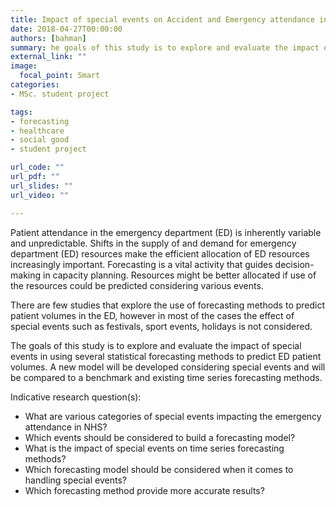 ```yaml
---
title: Impact of special events on Accident and Emergency attendance in NHS Wales
date: 2018-04-27T00:00:00
authors: [bahman]
summary: he goals of this study is to explore and evaluate the impact of special events such as holidays, weather, festivals and sport events in using several statistical forecasting methods to predict A&E patient volumes. A new model will be developed considering special events and will be compared to a benchmark and existing time series forecasting methods.
external_link: ""
image:
  focal_point: Smart
categories:
- MSc. student project

tags:
- forecasting
- healthcare
- social good
- student project

url_code: ""
url_pdf: ""
url_slides: ""
url_video: ""

---
```


Patient attendance in the emergency department (ED) is inherently variable and unpredictable. Shifts in the supply of and demand for emergency department (ED) resources make the efficient allocation of ED resources increasingly important. Forecasting is a vital activity that guides decision-making in capacity planning.  Resources might be better allocated if use of the resources could be predicted considering various events.

There are few studies that explore the use of forecasting methods to predict patient volumes in the ED, however in most of the cases the effect of special events such as festivals, sport events, holidays is not considered.

The goals of this study is to explore and evaluate the impact of special events in using several statistical forecasting methods to predict ED patient volumes. A new model will be developed considering special events and will be compared to a benchmark and existing time series forecasting methods. 

Indicative research question(s):

* What are various categories of special events impacting the emergency attendance in NHS?
* Which events should be considered to build a forecasting model?
* What is the impact of special events on time series forecasting methods?
* Which forecasting model should be considered when it comes to handling special events?
* Which forecasting method provide more accurate results?
